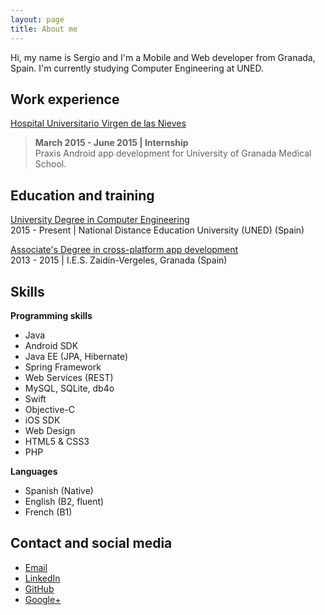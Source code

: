 ```yaml
---
layout: page
title: About me
---
```


Hi, my name is Sergio and I'm a Mobile and Web developer from Granada, Spain. I'm currently studying Computer Engineering at UNED.

## Work experience

[Hospital Universitario Virgen de las Nieves](http://www.hospitalgranada.es/normopraxis/)

> <strong>March 2015 - June 2015 | Internship </strong><br> Praxis Android app development for University of Granada Medical School.

## Education and training

[University Degree in Computer Engineering](https://portal.uned.es/portal/page?_pageid=93,22985816&_dad=portal&_schema=PORTAL)
<br>2015 - Present | National Distance Education University (UNED) (Spain)

[Associate's Degree in cross-platform app development](http://www.ieszaidinvergeles.org/)
<br>2013 - 2015 | I.E.S. Zaidín-Vergeles, Granada (Spain)

## Skills

<strong>Programming skills</strong><br>
<ul>
    <li>Java</li>
    <li>Android SDK</li>
    <li>Java EE (JPA, Hibernate)</li>
    <li>Spring Framework</li>
    <li>Web Services (REST)</li>
    <li>MySQL, SQLite, db4o</li>
    <li>Swift</li>
    <li>Objective-C</li>
    <li>iOS SDK</li>
    <li>Web Design</li>
    <li>HTML5 &amp; CSS3</li>
    <li>PHP</li>
</ul>

<strong>Languages</strong><br>
<ul>
    <li>Spanish (Native)</li>
    <li>English (B2, fluent)</li>
    <li>French (B1)</li>
</ul>

## Contact and social media

<ul>
    <li><a href="mailto:serconpla@gmail.com" target="_blank">Email</a></li>
    <li><a href="https://es.linkedin.com/in/sergio-contreras-plata-1499149a
" target="_blank">LinkedIn</a></li>
    <li><a href="https://github.com/splata" target="_blank">GitHub</a></li>
    <li><a href="https://plus.google.com/u/0/112837047987746653402/posts?hl=es" target="_blank">Google+</a></li>
</ul>